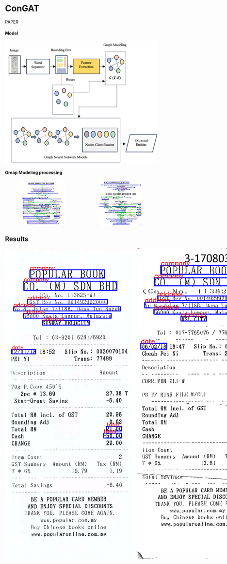 # ConGAT

[PAPER](https://github.com/Hovohoangduy/ConGAT/blob/main/ConBGAT_paper.pdf)

#### Model
<img src="ConBGAT img/Model.png">

#### Greap Modeling processing
<div style="display: flex; justify-content: space-around;">
  <img src="ConBGAT img/fig4_1.jpg" alt="Image 1" width="150" height="150">
  <img src="ConBGAT img/fig4_2.jpg" alt="Image 2" width="150" height="150">
</div>

## Results
<div style="display: flex; justify-content: space-around;">
  <img src="ConBGAT img/fig6_1.jpg">
  <img src="ConBGAT img/fig6_2.png">
  <img src="ConBGAT img/fig6_3.png">
</div>
